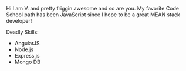 Hi I am V. and pretty friggin awesome and so are you.  My favorite Code School path has been JavaScript
since I hope to be a great MEAN stack developer! 

Deadly Skills:
* AngularJS
* Node.js
* Express.js
* Mongo DB
